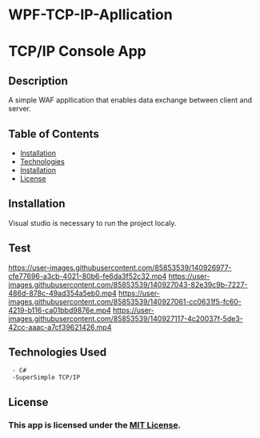 # WPF-TCP-IP-Apllication
# TCP/IP Console App

## Description
A simple WAF appllication that enables data exchange between client and server.
  
## Table of Contents
 * [Installation](#installation)
 * [Technologies](#technologies-used)
 * [Installation](#installation)
 * [License](#license)

## Installation

Visual studio is necessary to run the project localy.

## Test




https://user-images.githubusercontent.com/85853539/140926977-cfe77696-a3cb-4021-80b6-fe6da3f52c32.mp4
https://user-images.githubusercontent.com/85853539/140927043-82e39c9b-7227-486d-878c-49ad354a5eb0.mp4
https://user-images.githubusercontent.com/85853539/140927061-cc0631f5-fc60-4219-b116-ca01bbd9876e.mp4
https://user-images.githubusercontent.com/85853539/140927117-4c20037f-5de3-42cc-aaac-a7cf39621426.mp4






## Technologies Used
     - C#
     -SuperSimple TCP/IP
     
## License
### This app is licensed under the [MIT License](LICENSE).
